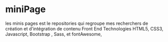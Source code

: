 # miniPage
les minis pages est le repositories qui regroupe mes recherchers de création et d'intégration de contenu Front End 
Technologies HTML5, CSS3,   Javascript, Bootstrap , Sass, et fontAwesome, 
